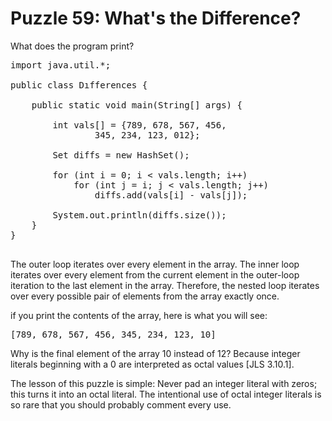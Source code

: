# Puzzle 59: What's the Difference?

What does the program print?

<pre>
import java.util.*;

public class Dıfferences {

    public static void main(String[] args) {

        int vals[] = {789, 678, 567, 456,
                345, 234, 123, 012};

        Set<Integer> diffs = new HashSet<Integer>();

        for (int i = 0; i < vals.length; i++)
            for (int j = i; j < vals.length; j++)
                diffs.add(vals[i] - vals[j]);
            
        System.out.println(diffs.size());
    }
}

</pre>



The outer loop iterates over every element in the array. The inner loop iterates over every element from the current
element in the outer-loop iteration to the last element in the array. Therefore, the nested loop iterates over every
possible pair of elements from the array exactly once.


if you print the contents of the array, here is what you will see:

<pre>
[789, 678, 567, 456, 345, 234, 123, 10]
</pre>

Why is the final element of the array 10 instead of 12? Because integer literals beginning with a
0 are interpreted as octal values [JLS 3.10.1].


The lesson of this puzzle is simple: Never pad an integer literal with zeros; this turns it into an octal literal.
The intentional use of octal integer literals is so rare that you should probably comment every use. 
